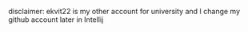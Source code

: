 disclaimer: ekvit22 is my other account for university and I change my github account later in Intellij
